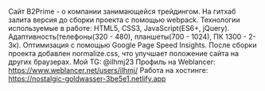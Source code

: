 Сайт B2Prime - о компании занимающейся трейдингом. На гитхаб залита версия до сборки проекта с помощью webpack. Технологии используемые в работе: HTML5, CSS3, JavaScript(ES6+, jQuery). Адаптивность(телефоны(320 - 480), планшеты(700 - 1024), ПК 1300 - 2-3к). Оптимизация с помощью Google Page Speed Insights. После сборки проекта добавлен normalize.css, что улучшает положение сайта на других браузерах. Мой TG: @ilhmj23 Профиль на Weblancer: https://www.weblancer.net/users/ilhmj/ Работа на хостинге: https://nostalgic-goldwasser-3be5e1.netlify.app
